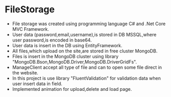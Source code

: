 # FileStorage

- File storage was created using programming language C# and .Net Core MVC Framework.
- User data (password,email,username),is stored in DB MSSQL,where user password,is encoded in base64.
- User data is insert in the DB using EntityFramework.
- All files,which upload on the site,are stored in free cluster MongoDB.
- Files is insert in the MongoDB cluster  using library "MongoDB.Bson,MongoDB.Driver,MongoDB.DriverGridFs".
- ManageClient accept all type of file and can to open some file direct in the website.
- In this project is use library "FluentValidation" for validation data when user insert data in field.
- Implemented animation for upload,delete and load page.
